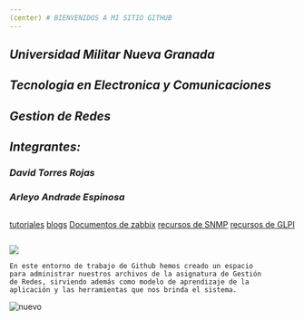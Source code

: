 ```yaml
---
(center) # BIENVENIDOS A MI SITIO GITHUB
---
```

## ***Universidad Militar Nueva Granada***
## ***Tecnologia en Electronica y Comunicaciones***
## ***Gestion de Redes***
## ***Integrantes:***
### ***David Torres Rojas***
### ***Arleyo Andrade Espinosa***
~~~
~~~
[tutoriales](https://www.youtube.com/watch?v=hWglK8nWh60)
[blogs](https://github.blog/)
[Documentos de zabbix](https://www.zabbix.com/documentation/current/manual/installation/install_from_packages)
[recursos de SNMP](https://pandorafms.com/blog/es/monitorizacion-snmp/)
[recursos de GLPI]()
~~~
~~~
![](https://www.muycomputerpro.com/wp-content/uploads/2019/12/GitHub_en_China.jpg)
~~~
En este entorno de trabajo de Github hemos creado un espacio
para administrar nuestros archivos de la asignatura de Gestión
de Redes, sirviendo además como modelo de aprendizaje de la
aplicación y las herramientas que nos brinda el sistema.
~~~
![nuevo](imagen.jpg)
